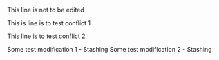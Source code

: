 This line is not to be edited

This is line is to test conflict 1

This line is to test conflict 2


Some test modification 1 - Stashing
Some test modification 2 - Stashing